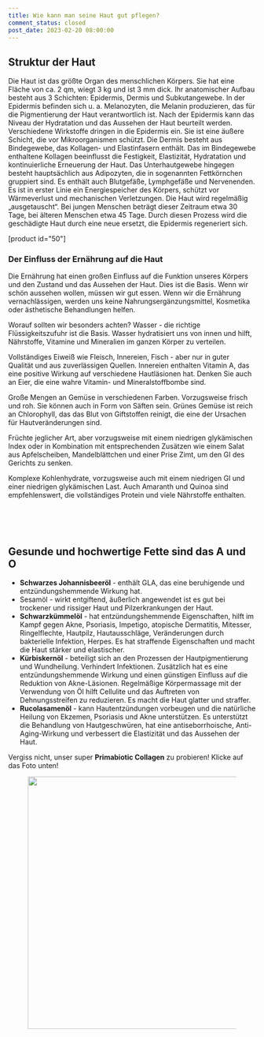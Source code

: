 ```yaml
---
title: Wie kann man seine Haut gut pflegen?
comment_status: closed
post_date: 2023-02-20 08:00:00
---
```

<!-- wp:heading {"textAlign":"left"} -->
<h2 class="has-text-align-left">Struktur der Haut</h2>
<!-- /wp:heading -->

<!-- wp:paragraph -->
<p>Die Haut ist das größte Organ des menschlichen Körpers. Sie hat eine Fläche von ca. 2 qm, wiegt 3 kg und ist 3 mm dick. Ihr anatomischer Aufbau besteht aus 3 Schichten: Epidermis, Dermis und Subkutangewebe. In der Epidermis befinden sich u. a. Melanozyten, die Melanin produzieren, das für die Pigmentierung der Haut verantwortlich ist. Nach der Epidermis kann das Niveau der Hydratation und das Aussehen der Haut beurteilt werden. Verschiedene Wirkstoffe dringen in die Epidermis ein. Sie ist eine äußere Schicht, die vor Mikroorganismen schützt. Die Dermis besteht aus Bindegewebe, das Kollagen- und Elastinfasern enthält. Das im Bindegewebe enthaltene Kollagen beeinflusst die Festigkeit, Elastizität, Hydratation und kontinuierliche Erneuerung der Haut. Das Unterhautgewebe hingegen besteht hauptsächlich aus Adipozyten, die in sogenannten Fettkörnchen gruppiert sind. Es enthält auch Blutgefäße, Lymphgefäße und Nervenenden. Es ist in erster Linie ein Energiespeicher des Körpers, schützt vor Wärmeverlust und mechanischen Verletzungen. Die Haut wird regelmäßig „ausgetauscht“. Bei jungen Menschen beträgt dieser Zeitraum etwa 30 Tage, bei älteren Menschen etwa 45 Tage. Durch diesen Prozess wird die geschädigte Haut durch eine neue ersetzt, die Epidermis regeneriert sich.</p>
<!-- /wp:paragraph -->

<!-- wp:paragraph -->
<p>[product id="50"]</p>
<!-- /wp:paragraph -->

<!-- wp:heading {"level":3} -->
<h3><strong>Der Einfluss der Ernährung auf die Haut</strong></h3>
<!-- /wp:heading -->

<!-- wp:paragraph -->
<p>Die Ernährung hat einen großen Einfluss auf die Funktion unseres Körpers und den Zustand und das Aussehen der Haut. Dies ist die Basis. Wenn wir schön aussehen wollen, müssen wir gut essen. Wenn wir die Ernährung vernachlässigen, werden uns keine Nahrungsergänzungsmittel, Kosmetika oder ästhetische Behandlungen helfen.</p>
<!-- /wp:paragraph -->

<!-- wp:paragraph -->
<p>Worauf sollten wir besonders achten? Wasser - die richtige Flüssigkeitszufuhr ist die Basis. Wasser hydratisiert uns von innen und hilft, Nährstoffe, Vitamine und Mineralien im ganzen Körper zu verteilen.</p>
<!-- /wp:paragraph -->

<!-- wp:paragraph -->
<p>Vollständiges Eiweiß wie Fleisch, Innereien, Fisch - aber nur in guter Qualität und aus zuverlässigen Quellen. Innereien enthalten Vitamin A, das eine positive Wirkung auf verschiedene Hautläsionen hat. Denken Sie auch an Eier, die eine wahre Vitamin- und Mineralstoffbombe sind.</p>
<!-- /wp:paragraph -->

<!-- wp:paragraph -->
<p>Große Mengen an Gemüse in verschiedenen Farben. Vorzugsweise frisch und roh. Sie können auch in Form von Säften sein. Grünes Gemüse ist reich an Chlorophyll, das das Blut von Giftstoffen reinigt, die eine der Ursachen für Hautveränderungen sind.</p>
<!-- /wp:paragraph -->

<!-- wp:paragraph -->
<p>Früchte jeglicher Art, aber vorzugsweise mit einem niedrigen glykämischen Index oder in Kombination mit entsprechenden Zusätzen wie einem Salat aus Apfelscheiben, Mandelblättchen und einer Prise Zimt, um den GI des Gerichts zu senken.</p>
<!-- /wp:paragraph -->

<!-- wp:paragraph -->
<p>Komplexe Kohlenhydrate, vorzugsweise auch mit einem niedrigen GI und einer niedrigen glykämischen Last. Auch Amaranth und Quinoa sind empfehlenswert, die vollständiges Protein und viele Nährstoffe enthalten.</p>
<!-- /wp:paragraph -->

<!-- wp:spacer {"height":"50px"} -->
<div style="height:50px" aria-hidden="true" class="wp-block-spacer"></div>
<!-- /wp:spacer -->

<!-- wp:heading -->
<h2>Gesunde und hochwertige Fette sind das A und O</h2>
<!-- /wp:heading -->

<!-- wp:list -->
<ul><!-- wp:list-item -->
<li><strong>Schwarzes Johannisbeeröl</strong> - enthält GLA, das eine beruhigende und entzündungshemmende Wirkung hat.</li>
<!-- /wp:list-item -->

<!-- wp:list-item -->
<li>Sesamöl - wirkt entgiftend, äußerlich angewendet ist es gut bei trockener und rissiger Haut und Pilzerkrankungen der Haut.</li>
<!-- /wp:list-item -->

<!-- wp:list-item -->
<li><strong>Schwarzkümmelöl</strong> - hat entzündungshemmende Eigenschaften, hilft im Kampf gegen Akne, Psoriasis, Impetigo, atopische Dermatitis, Mitesser, Ringelflechte, Hautpilz, Hautausschläge, Veränderungen durch bakterielle Infektion, Herpes. Es hat straffende Eigenschaften und macht die Haut stärker und elastischer.</li>
<!-- /wp:list-item -->

<!-- wp:list-item -->
<li><strong>Kürbiskernöl</strong> - beteiligt sich an den Prozessen der Hautpigmentierung und Wundheilung. Verhindert Infektionen. Zusätzlich hat es eine entzündungshemmende Wirkung und einen günstigen Einfluss auf die Reduktion von Akne-Läsionen. Regelmäßige Körpermassage mit der Verwendung von Öl hilft Cellulite und das Auftreten von Dehnungsstreifen zu reduzieren. Es macht die Haut glatter und straffer.</li>
<!-- /wp:list-item -->

<!-- wp:list-item -->
<li><strong>Rucolasamenöl</strong> - kann Hautentzündungen vorbeugen und die natürliche Heilung von Ekzemen, Psoriasis und Akne unterstützen. Es unterstützt die Behandlung von Hautgeschwüren, hat eine antiseborrhoische, Anti-Aging-Wirkung und verbessert die Elastizität und das Aussehen der Haut.</li>
<!-- /wp:list-item --></ul>
<!-- /wp:list -->

<!-- wp:paragraph -->
<p></p>
<!-- /wp:paragraph -->

<!-- wp:paragraph -->
<p>Vergiss nicht, unser super <strong>Primabiotic Collagen</strong> zu probieren! Klicke auf das Foto unten! </p>
<!-- /wp:paragraph -->

<!-- wp:image {"align":"center","id":5521,"width":512,"height":512,"sizeSlug":"large","linkDestination":"custom"} -->
<figure class="wp-block-image aligncenter size-large is-resized"><a href="https://primabiotic.de/"><img src="https://primabiotic.de/wp-content/uploads/2023/02/8-popr-1024x1024.jpg" alt="" class="wp-image-5521" width="512" height="512"/></a></figure>
<!-- /wp:image -->